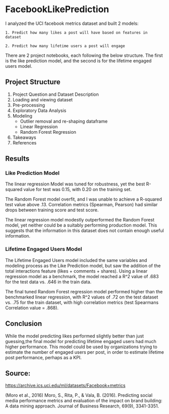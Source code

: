 # FacebookLikePrediction
I analyzed the UCI facebook metrics dataset and built 2 models: 
   
    1. Predict how many likes a post will have based on features in dataset
    
    2. Predict how many lifetime users a post will engage
    
There are 2 project notebooks, each following the below structure. The first is the like prediction model, and the second is for the lifetime engaged users model. 

## Project Structure
1. Project Question and Dataset Description
2. Loading and viewing dataset
3. Pre-processing
4. Exploratory Data Analysis
5. Modeling 
    - Outlier removal and re-shaping dataframe
    - Linear Regression
    - Random Forest Regression
6. Takeaways
7. References

## Results

### Like Prediction Model

The linear regression Model was tuned for robustness, yet the best R-squared value for test was 0.15, with 0.20 on the training set. 

The Random Forest model overfit, and I was unable to achieve a R-squared test value above .13. Correlation metrics (Spearman, Pearson) had similar drops between training score and test score. 

The linear regression model modestly outperformed the Random Forest model, yet neither could be a suitably performing production model. This suggests that the information in this dataset does not contain enough useful information. 

### Lifetime Engaged Users Model

The Lifetime Engaged Users model included the same variables and modeling process as the Like Prediction model, but saw the addition of the total interactions feature (likes + comments + shares). Using a linear regression model as a benchmark, the model reached a R^2 value of .683 for the test data vs. .646 in the train data. 

The final tuned Random Forest regression model performed higher than the benchmarked linear regression, with R^2 values of .72 on the test dataset vs. .75 for the train dataset, with high correlation metrics (test Spearmans Correlation value = .868).

## Conclusion

While the model predicting likes performed slightly better than just guessing,the final model for predicting lifetime engaged users had much higher performance. This model could be used by organizations trying to estimate the number of engaged users per post, in order to estimate lifetime post performance, perhaps as a KPI. 

## Source:
https://archive.ics.uci.edu/ml/datasets/Facebook+metrics

(Moro et al., 2016) Moro, S., Rita, P., & Vala, B. (2016). Predicting social media performance metrics and evaluation of the impact on brand building: A data mining approach. Journal of Business Research, 69(9), 3341-3351. 
